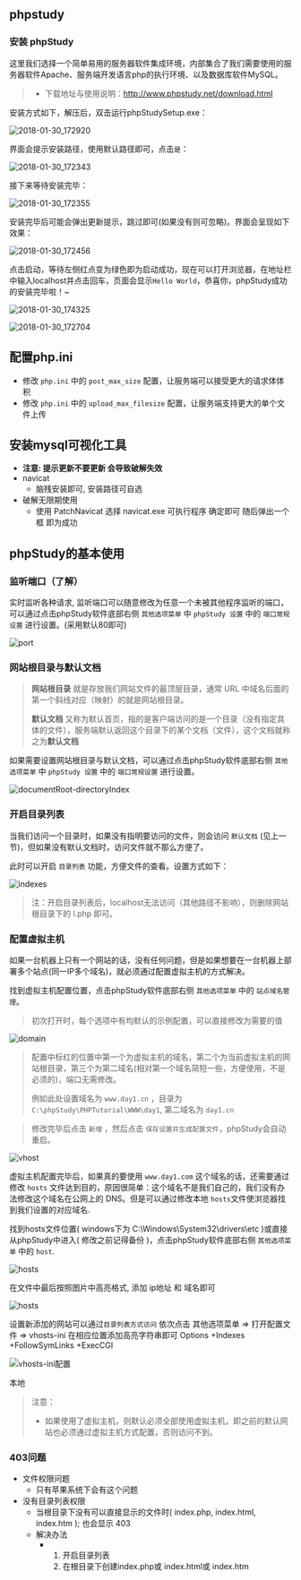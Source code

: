 ## phpstudy

### 安装 phpStudy

这里我们选择一个简单易用的服务器软件集成环境，内部集合了我们需要使用的服务器软件Apache、服务端开发语言php的执行环境、以及数据库软件MySQL。

> - 下载地址与使用说明：http://www.phpstudy.net/download.html

安装方式如下，解压后，双击运行phpStudySetup.exe：

![2018-01-30_172920](media/day1/2018-01-30_172920.png)

界面会提示安装路径，使用默认路径即可，点击`是`：

![2018-01-30_172343](media/day1/2018-01-30_172343.png)

接下来等待安装完毕：

![2018-01-30_172355](media/day1/2018-01-30_172355.png)

安装完毕后可能会弹出更新提示，跳过即可(如果没有则可忽略)。界面会呈现如下效果：

![2018-01-30_172456](media/day1/2018-01-30_172456.png)

点击启动，等待左侧红点变为绿色即为启动成功，现在可以打开浏览器，在地址栏中输入localhost并点击回车，页面会显示`Hello World`，恭喜你，phpStudy成功的安装完毕啦！~

![2018-01-30_174325](media/day1/2018-01-30_174325.png)

![2018-01-30_172704](media/day1/2018-01-30_172704.png)

## 配置php.ini

- 修改 `php.ini` 中的 `post_max_size` 配置，让服务端可以接受更大的请求体体积
- 修改 `php.ini` 中的 `upload_max_filesize` 配置，让服务端支持更大的单个文件上传

## 安装mysql可视化工具

+ **注意: 提示更新不要更新 会导致破解失效**
+ navicat
  + 脑残安装即可, 安装路径可自选
+ 破解无限期使用
  + 使用 PatchNavicat 选择 navicat.exe 可执行程序 确定即可 随后弹出一个框 即为成功

## phpStudy的基本使用

### 监听端口（了解）

实时监听各种请求, 监听端口可以随意修改为任意一个未被其他程序监听的端口，可以通过点击phpStudy软件底部右侧 `其他选项菜单` 中 `phpStudy 设置` 中的 `端口常规设置` 进行设置。(采用默认80即可)

![port](media/day1/port.png)

### 网站根目录与默认文档

> **网站根目录** 就是存放我们网站文件的最顶层目录，通常 URL 中域名后面的第一个斜线对应（映射）的就是网站根目录。
>
> **默认文档** 又称为默认首页，指的是客户端访问的是一个目录（没有指定具体的文件），服务端默认返回这个目录下的某个文档（文件），这个文档就称之为**默认文档**

如果需要设置网站根目录与默认文档，可以通过点击phpStudy软件底部右侧 `其他选项菜单` 中 `phpStudy 设置` 中的 `端口常规设置` 进行设置。

![documentRoot-directoryIndex](media/day1/documentRoot-directoryIndex.png)



### 开启目录列表

当我们访问一个目录时，如果没有指明要访问的文件，则会访问 `默认文档` (见上一节)，但如果没有默认文档时，访问文件就不那么方便了。

此时可以开启 `目录列表` 功能，方便文件的查看。设置方式如下：

![indexes](media/day1/indexes.png)

> 注：开启目录列表后，localhost无法访问（其他路径不影响），则删除网站根目录下的 l.php 即可。

### 配置虚拟主机

如果一台机器上只有一个网站的话，没有任何问题，但是如果想要在一台机器上部署多个站点(同一IP多个域名)，就必须通过配置虚拟主机的方式解决。

找到虚拟主机配置位置，点击phpStudy软件底部右侧 `其他选项菜单` 中的 `站点域名管理`。

> 初次打开时，每个选项中有均默认的示例配置，可以直接修改为需要的值

![domain](media/day1/domain.png)

> 配置中标红的位置中第一个为虚拟主机的域名，第二个为当前虚拟主机的网站根目录，第三个为第二域名(相对第一个域名简短一些，方便使用，不是必须的)，端口无需修改。
>
> 例如此处设置域名为 `www.day1.cn` ，目录为`C:\phpStudy\PHPTutorial\WWW\day1`, 第二域名为 `day1.cn`

> 修改完毕后点击 `新增` ，然后点击 `保存设置并生成配置文件`，phpStudy会自动重启。

![vhost](media/day1/vhost.png)

虚拟主机配置完毕后，如果真的要使用 `www.day1.com` 这个域名的话，还需要通过修改 `hosts` 文件达到目的，原因很简单：这个域名不是我们自己的，我们没有办法修改这个域名在公网上的 DNS。但是可以通过修改本地 `hosts`文件使浏览器找到我们设置的对应域名.

找到hosts文件位置( windows下为 C:\Windows\System32\drivers\etc )或直接从phpStudy中进入( 修改之前记得备份 )，点击phpStudy软件底部右侧 `其他选项菜单` 中的 `host`.

![hosts](media/day1/hosts.png)

在文件中最后按照图片中高亮格式, 添加 ip地址 和 域名即可

![hosts](media/morehost.png)

设置新添加的网站可以通过`目录列表方式访问`     依次点击   其他选项菜单 => 打开配置文件 => vhosts-ini 在相应位置添加高亮字符串即可  Options +Indexes +FollowSymLinks +ExecCGI

![vhosts-ini配置](./media/vhosts-ini.png)

本地

> 注意：
>
> - 如果使用了虚拟主机，则默认必须全部使用虚拟主机，即之前的默认网站也必须通过虚拟主机方式配置，否则访问不到。

### 403问题

+ 文件权限问题
  + 只有苹果系统下会有这个问题
+ 没有目录列表权限
  + 当根目录下没有可以直接显示的文件时( index.php, index.html, index.htm ); 也会显示 403 
  + 解决办法
    + 1. 开启目录列表
      2. 在根目录下创建index.php或 index.html或 index.htm